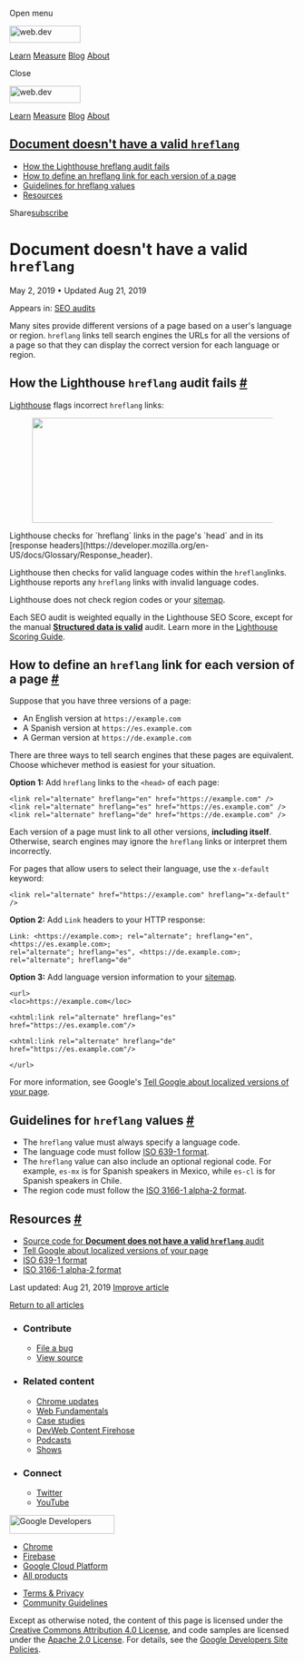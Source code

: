 <span class="w-tooltip w-tooltip--left">Open menu</span>

<a href="/" class="gc-analytics-event header-default__logo-link"><img src="/images/lockup.svg" alt="web.dev" class="header-default__logo" width="125" height="30" /></a>

<a href="/learn/" class="gc-analytics-event header-default__link">Learn</a> <a href="/measure/" class="gc-analytics-event header-default__link">Measure</a> <a href="/blog/" class="gc-analytics-event header-default__link">Blog</a> <a href="/about/" class="gc-analytics-event header-default__link">About</a>

<span class="w-tooltip">Close</span>

<a href="/" class="gc-analytics-event"><img src="/images/lockup.svg" alt="web.dev" class="drawer-default__logo" width="125" height="30" /></a>

<a href="/learn/" class="gc-analytics-event drawer-default__link">Learn</a> <a href="/measure/" class="gc-analytics-event drawer-default__link">Measure</a> <a href="/blog/" class="gc-analytics-event drawer-default__link">Blog</a> <a href="/about/" class="gc-analytics-event drawer-default__link">About</a>

<a href="#document-doesn&#39;t-have-a-valid-lesscodegreaterhreflanglesscodegreater" class="w-toc__header--link">Document doesn't have a valid <code>hreflang</code></a>
-----------------------------------------------------------------------------------------------------------------------------------------------------------------------

-   [How the Lighthouse hreflang audit fails](#how-the-lighthouse-hreflang-audit-fails)
-   [How to define an hreflang link for each version of a page](#how-to-define-an-hreflang-link-for-each-version-of-a-page)
-   [Guidelines for hreflang values](#guidelines-for-hreflang-values)
-   [Resources](#resources)

Share<a href="/newsletter/" class="gc-analytics-event w-actions__fab w-actions__fab--subscribe"><span>subscribe</span></a>

Document doesn't have a valid `hreflang`
========================================

May 2, 2019 <span class="w-author__separator">•</span> Updated Aug 21, 2019

<span class="w-post-signpost__title">Appears in:</span> <a href="/lighthouse-seo" class="w-post-signpost__link">SEO audits</a>

Many sites provide different versions of a page based on a user's language or region. `hreflang` links tell search engines the URLs for all the versions of a page so that they can display the correct version for each language or region.

How the Lighthouse `hreflang` audit fails <a href="#how-the-lighthouse-hreflang-audit-fails" class="w-headline-link">#</a>
--------------------------------------------------------------------------------------------------------------------------

[Lighthouse](https://developers.google.com/web/tools/lighthouse/) flags incorrect `hreflang` links:

<figure><img src="https://web-dev.imgix.net/image/tcFciHGuF3MxnTr1y5ue01OGLBn2/9SqStqAKEC9FyHAC2TRQ.png?auto=format" class="w-screenshot w-screenshot" sizes="(min-width: 800px) 800px, calc(100vw - 48px)" srcset="https://web-dev.imgix.net/image/tcFciHGuF3MxnTr1y5ue01OGLBn2/9SqStqAKEC9FyHAC2TRQ.png?auto=format&amp;w=200 200w, https://web-dev.imgix.net/image/tcFciHGuF3MxnTr1y5ue01OGLBn2/9SqStqAKEC9FyHAC2TRQ.png?auto=format&amp;w=228 228w, https://web-dev.imgix.net/image/tcFciHGuF3MxnTr1y5ue01OGLBn2/9SqStqAKEC9FyHAC2TRQ.png?auto=format&amp;w=260 260w, https://web-dev.imgix.net/image/tcFciHGuF3MxnTr1y5ue01OGLBn2/9SqStqAKEC9FyHAC2TRQ.png?auto=format&amp;w=296 296w, https://web-dev.imgix.net/image/tcFciHGuF3MxnTr1y5ue01OGLBn2/9SqStqAKEC9FyHAC2TRQ.png?auto=format&amp;w=338 338w, https://web-dev.imgix.net/image/tcFciHGuF3MxnTr1y5ue01OGLBn2/9SqStqAKEC9FyHAC2TRQ.png?auto=format&amp;w=385 385w, https://web-dev.imgix.net/image/tcFciHGuF3MxnTr1y5ue01OGLBn2/9SqStqAKEC9FyHAC2TRQ.png?auto=format&amp;w=439 439w, https://web-dev.imgix.net/image/tcFciHGuF3MxnTr1y5ue01OGLBn2/9SqStqAKEC9FyHAC2TRQ.png?auto=format&amp;w=500 500w, https://web-dev.imgix.net/image/tcFciHGuF3MxnTr1y5ue01OGLBn2/9SqStqAKEC9FyHAC2TRQ.png?auto=format&amp;w=571 571w, https://web-dev.imgix.net/image/tcFciHGuF3MxnTr1y5ue01OGLBn2/9SqStqAKEC9FyHAC2TRQ.png?auto=format&amp;w=650 650w, https://web-dev.imgix.net/image/tcFciHGuF3MxnTr1y5ue01OGLBn2/9SqStqAKEC9FyHAC2TRQ.png?auto=format&amp;w=741 741w, https://web-dev.imgix.net/image/tcFciHGuF3MxnTr1y5ue01OGLBn2/9SqStqAKEC9FyHAC2TRQ.png?auto=format&amp;w=845 845w, https://web-dev.imgix.net/image/tcFciHGuF3MxnTr1y5ue01OGLBn2/9SqStqAKEC9FyHAC2TRQ.png?auto=format&amp;w=964 964w, https://web-dev.imgix.net/image/tcFciHGuF3MxnTr1y5ue01OGLBn2/9SqStqAKEC9FyHAC2TRQ.png?auto=format&amp;w=1098 1098w, https://web-dev.imgix.net/image/tcFciHGuF3MxnTr1y5ue01OGLBn2/9SqStqAKEC9FyHAC2TRQ.png?auto=format&amp;w=1252 1252w, https://web-dev.imgix.net/image/tcFciHGuF3MxnTr1y5ue01OGLBn2/9SqStqAKEC9FyHAC2TRQ.png?auto=format&amp;w=1428 1428w, https://web-dev.imgix.net/image/tcFciHGuF3MxnTr1y5ue01OGLBn2/9SqStqAKEC9FyHAC2TRQ.png?auto=format&amp;w=1600 1600w" width="800" height="185" /></figure>Lighthouse checks for `hreflang` links in the page's `head` and in its [response headers](https://developer.mozilla.org/en-US/docs/Glossary/Response_header).

Lighthouse then checks for valid language codes within the `hreflang`links. Lighthouse reports any `hreflang` links with invalid language codes.

Lighthouse does not check region codes or your [sitemap](https://support.google.com/webmasters/answer/156184).

Each SEO audit is weighted equally in the Lighthouse SEO Score, except for the manual **[Structured data is valid](/structured-data)** audit. Learn more in the [Lighthouse Scoring Guide](https://developers.google.com/web/tools/lighthouse/v3/scoring).

How to define an `hreflang` link for each version of a page <a href="#how-to-define-an-hreflang-link-for-each-version-of-a-page" class="w-headline-link">#</a>
--------------------------------------------------------------------------------------------------------------------------------------------------------------

Suppose that you have three versions of a page:

-   An English version at `https://example.com`
-   A Spanish version at `https://es.example.com`
-   A German version at `https://de.example.com`

There are three ways to tell search engines that these pages are equivalent. Choose whichever method is easiest for your situation.

**Option 1:** Add `hreflang` links to the `<head>` of each page:

    <link rel="alternate" hreflang="en" href="https://example.com" />
    <link rel="alternate" hreflang="es" href="https://es.example.com" />
    <link rel="alternate" hreflang="de" href="https://de.example.com" />

Each version of a page must link to all other versions, **including itself**. Otherwise, search engines may ignore the `hreflang` links or interpret them incorrectly.

For pages that allow users to select their language, use the `x-default` keyword:

    <link rel="alternate" href="https://example.com" hreflang="x-default" />

**Option 2:** Add `Link` headers to your HTTP response:

    Link: <https://example.com>; rel="alternate"; hreflang="en", <https://es.example.com>;
    rel="alternate"; hreflang="es", <https://de.example.com>; rel="alternate"; hreflang="de"

**Option 3:** Add language version information to your [sitemap](https://support.google.com/webmasters/answer/156184).

    <url>
    <loc>https://example.com</loc>

    <xhtml:link rel="alternate" hreflang="es"
    href="https://es.example.com"/>

    <xhtml:link rel="alternate" hreflang="de"
    href="https://es.example.com"/>

    </url>

For more information, see Google's [Tell Google about localized versions of your page](https://support.google.com/webmasters/answer/189077).

Guidelines for `hreflang` values <a href="#guidelines-for-hreflang-values" class="w-headline-link">#</a>
--------------------------------------------------------------------------------------------------------

-   The `hreflang` value must always specify a language code.
-   The language code must follow [ISO 639-1 format](https://wikipedia.org/wiki/List_of_ISO_639-1_codes).
-   The `hreflang` value can also include an optional regional code. For example, `es-mx` is for Spanish speakers in Mexico, while `es-cl` is for Spanish speakers in Chile.
-   The region code must follow the [ISO 3166-1 alpha-2 format](https://wikipedia.org/wiki/ISO_3166-1_alpha-2).

Resources <a href="#resources" class="w-headline-link">#</a>
------------------------------------------------------------

-   [Source code for **Document does not have a valid `hreflang`** audit](https://github.com/GoogleChrome/lighthouse/blob/master/lighthouse-core/audits/seo/hreflang.js)
-   [Tell Google about localized versions of your page](https://support.google.com/webmasters/answer/189077)
-   [ISO 639-1 format](https://wikipedia.org/wiki/List_of_ISO_639-1_codes)
-   [ISO 3166-1 alpha-2 format](https://wikipedia.org/wiki/ISO_3166-1_alpha-2)

<span class="w-mr--sm">Last updated: Aug 21, 2019 </span>[Improve article](https://github.com/GoogleChrome/web.dev/blob/master/src/site/content/en/lighthouse-seo/hreflang/index.md)

<a href="/lighthouse-seo" class="gc-analytics-event w-article-navigation__link w-article-navigation__link--back w-article-navigation__link--single">Return to all articles</a>

-   ### Contribute

    -   <a href="https://github.com/GoogleChrome/web.dev/issues/new?assignees=&amp;labels=bug&amp;template=bug_report.md&amp;title=" class="w-footer__linkbox-link">File a bug</a>
    -   <a href="https://github.com/googlechrome/web.dev" class="w-footer__linkbox-link">View source</a>

-   ### Related content

    -   <a href="https://blog.chromium.org/" class="w-footer__linkbox-link">Chrome updates</a>
    -   <a href="https://developers.google.com/web/" class="w-footer__linkbox-link">Web Fundamentals</a>
    -   <a href="https://developers.google.com/web/showcase/" class="w-footer__linkbox-link">Case studies</a>
    -   <a href="https://devwebfeed.appspot.com/" class="w-footer__linkbox-link">DevWeb Content Firehose</a>
    -   <a href="/podcasts/" class="w-footer__linkbox-link">Podcasts</a>
    -   <a href="/shows/" class="w-footer__linkbox-link">Shows</a>

-   ### Connect

    -   <a href="https://www.twitter.com/ChromiumDev" class="w-footer__linkbox-link">Twitter</a>
    -   <a href="https://www.youtube.com/user/ChromeDevelopers" class="w-footer__linkbox-link">YouTube</a>

<a href="https://developers.google.com/" class="w-footer__utility-logo-link"><img src="/images/lockup-color.png" alt="Google Developers" class="w-footer__utility-logo" width="185" height="33" /></a>

-   <a href="https://developer.chrome.com/" class="w-footer__utility-link">Chrome</a>
-   <a href="https://firebase.google.com/" class="w-footer__utility-link">Firebase</a>
-   <a href="https://cloud.google.com/" class="w-footer__utility-link">Google Cloud Platform</a>
-   <a href="https://developers.google.com/products" class="w-footer__utility-link">All products</a>

<!-- -->

-   <a href="https://policies.google.com/" class="w-footer__utility-link">Terms &amp; Privacy</a>
-   <a href="/community-guidelines/" class="w-footer__utility-link">Community Guidelines</a>

Except as otherwise noted, the content of this page is licensed under the [Creative Commons Attribution 4.0 License](https://creativecommons.org/licenses/by/4.0/), and code samples are licensed under the [Apache 2.0 License](https://www.apache.org/licenses/LICENSE-2.0). For details, see the [Google Developers Site Policies](https://developers.google.com/terms/site-policies).
